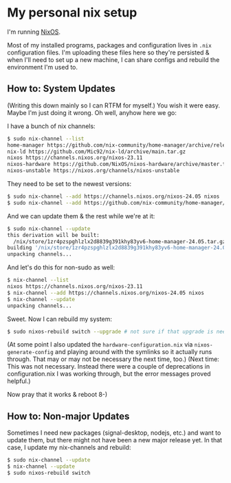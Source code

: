 # My personal nix setup

I'm running [NixOS](https://nixos.org/).

Most of my installed programs, packages and configuration lives in `.nix` configuration files.
I'm uploading these files here so they're persisted & when I'll need to set up a new machine, I can share configs and rebuild the environment I'm used to.

## How to: System Updates

(Writing this down mainly so I can RTFM for myself.)
You wish it were easy. Maybe I'm just doing it wrong. Oh well, anyhow here we go:

I have a bunch of nix channels:
```sh
$ sudo nix-channel --list
home-manager https://github.com/nix-community/home-manager/archive/release-23.11.tar.gz
nix-ld https://github.com/Mic92/nix-ld/archive/main.tar.gz
nixos https://channels.nixos.org/nixos-23.11
nixos-hardware https://github.com/NixOS/nixos-hardware/archive/master.tar.gz
nixos-unstable https://nixos.org/channels/nixos-unstable
```

They need to be set to the newest versions:
```sh
$ sudo nix-channel --add https://channels.nixos.org/nixos-24.05 nixos
$ sudo nix-channel --add https://github.com/nix-community/home-manager/archive/release-23.11.tar.gz home-manager
```

And we can update them & the rest while we're at it:
```sh
$ sudo nix-channel --update
this derivation will be built:
  /nix/store/1zr4pzspghlzlx2d8839g391khy83yv6-home-manager-24.05.tar.gz.drv
building '/nix/store/1zr4pzspghlzlx2d8839g391khy83yv6-home-manager-24.05.tar.gz.drv'...
unpacking channels...
```

And let's do this for non-sudo as well:
```sh
$ nix-channel --list
nixos https://channels.nixos.org/nixos-23.11
$ nix-channel --add https://channels.nixos.org/nixos-24.05 nixos
$ nix-channel --update
unpacking channels...
```

Sweet.
Now I can rebuild my system:

```sh
$ sudo nixos-rebuild switch --upgrade # not sure if that upgrade is needed or not
```

(At some point I also updated the `hardware-configuration.nix` via `nixos-generate-config` and playing around with the symlinks so it actually runs through. That may or may not be necessary the next time, too.)
(Next time: This was not necessary. Instead there were a couple of deprecations in configuration.nix I was working through, but the error messages proved helpful.)

Now pray that it works & reboot 8-)

## How to: Non-major Updates

Sometimes I need new packages (signal-desktop, nodejs, etc.) and want to update them,
but there might not have been a new major release yet.
In that case, I update my nix-channels and rebuild:

```sh
$ sudo nix-channel --update
$ nix-channel --update
$ sudo nixos-rebuild switch
```
